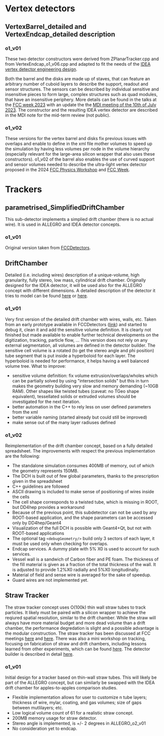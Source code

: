 # Vertex detectors

## VertexBarrel_detailed and VertexEndcap_detailed description

### o1_v01
These two detector constructors were derived from ZPlanarTracker.cpp and from VertexEndcap_o1_v06.cpp and adapted to fit the needs of the [IDEA vertex detector engineering design](https://indico.cern.ch/event/1202105/timetable/#242-mechanical-integration-of).

Both the barrel and the disks are made up of staves, that can feature an arbitrary number of cuboid layers to describe the support, readout and sensor structures. The sensors can be described by individual sensitive and insensitive pieces to form large, complex structures such as quad modules, that have an insensitive periphery.
More details can be found in the talks at the [FCC week 2023](https://indico.cern.ch/event/1202105/timetable/#356-idea-vertex-detector-in-ke) with an update the the [MDI meeting of the 10th of July 2023](https://indico.cern.ch/event/1292318/#5-vxd-implementation-in-full-s). The constructor and the resulting IDEA vertex detector are described in the MDI note for the mid-term review (not public).

### o1_v02
These versions for the vertex barrel and disks fix previous issues with overlaps and enable to define in the xml file mother volumes to speed up the simulation by having less volumes per node in the volume hierarchy (especially relevant for the large-area silicon wrapper that also uses these constructors).
o1_v02 of the barrel also enables the use of curved support and sensor volumes needed to describe the ultra-light vertex detector proposed in the 2024 [FCC Physics Workshop](https://indico.cern.ch/event/1307378/timetable/?view=standard#84-vertex-detector-and-silicon) and [FCC Week](https://indico.cern.ch/event/1298458/timetable/#15-optimization-of-si-tracking).

# Trackers

## parametrised_SimplifiedDriftChamber
This sub-detector implements a simplied drift chamber (there is no actual wire). It is used in ALLEGRO and IDEA detector concepts.

### o1_v01 
Original version taken from [FCCDetectors](https://github.com/HEP-FCC/FCCDetectors/blob/main/Detector/DetSensitive/src/SimpleDriftChamber.cpp). 

## DriftChamber
Detailed (i.e. including wires) description of a unique-volume, high granularity, fully stereo, low mass, cylindrical drift chamber. 
Originally designed for the IDEA detector, it will be used also for the ALLEGRO concept with different dimensions. 
A detailed description of the detector it tries to model can be found [here](https://indico.cern.ch/event/932973/contributions/4041314/attachments/2139657/3664808/primavera_FCCworkshop_2020.pdf) or [here](https://indico.cern.ch/event/1283129/contributions/5476695/attachments/2682660/4654170/DeFilippis_DCH_CC.pdf).

### o1_v01
Very first version of the detailed drift chamber with wires, walls, etc. Taken from an early prototype available in FCCDetectors ([link](https://github.com/HEP-FCC/FCCDetectors/blob/main/Detector/DetFCCeeIDEA/src/DriftChamber.cpp)) and started to debug it, clean it and add the sensitive volume definition.
It is clearly not finished but made available to enable further technical developments on the digitization, tracking, particle flow, ...
This version does not rely on any external segmentation, all volumes are defined in the detector builder.
The sensitive cell volume is a rotated (to get the stereo angle and phi position) tube segment that is put inside a hyperboloid for each layer.
The hyperboloid is needed for performance, it helps having a well balanced volume tree.
What to improve:
- sensitive volume definition: fix volume extrusion/overlaps/wholes which can be partially solved by using "intersection solids" but this in turn makes the geometry building very slow and memory demanding (~10GB RAM). Other shapes like twisted tubes (caveat: no TGeo shape equivalent), tessellated solids or extruded volumes should be investigated for the next iteration.
- better automation in the C++ to rely less on user defined parameters from the xml
- better variable naming (started already but could still be improved)
- make sense out of the many layer radiuses defined


### o1_v02
Reimplementation of the drift chamber concept, based on a fully detailed spreadsheet. The improvements with respect the previous implementation are the following:
- The standalone simulation consumes 400MB of memory, out of which the geometry represents 150MB.
- The DCH is built out of few global parameters, thanks to the prescription given in the spreadsheet
- C++ guidelines are followed
- ASCII drawing is included to make sense of positioning of wires inside the cells
- The cell shape corresponds to a twisted tube, which is missing in ROOT, but DD4hep provides a workaround
- Because of the previous point, this subdetector can not be used by any ROOT-based application, and the shape parameters can be accessed only by DD4hep/Geant4
- Visualization of the full DCH is possible with Geant4+Qt, but not with ROOT-based applications
- The optional tag `<debugGeometry/>` build only 3 sectors of each layer, it must be used only when checking for overlaps.
- Endcap services. A dummy plate with 5% X0 is used to account for such services.
- Vessel wall is a sandwich of Carbon fiber and PE foam. The thickness of the fill material is given as a fraction of the total thickness of the wall. It is adjusted to provide 1.2%X0 radially and 5%X0 longitudinally.
- Material of field and sense wire is averaged for the sake of speedup.
- Guard wires are not implemented yet.

## Straw Tracker

The straw tracker concept uses O(100k) thin wall straw tubes to track particles.
It likely must be paired with a silicon wrapper to achieve the reqiured spatial resolution, similar to the drift chamber.
While the straw will always have more material budget and more dead volume than a drift chamber, the performance degredation is slight and a possible advantage is the modular construction.
The straw tracker has been discussed at FCC meetings [here](https://indico.fnal.gov/event/67484/contributions/313363/attachments/187186/258081/straw_USFCC.pdf) and [here](https://indico.cern.ch/event/1516157/contributions/6444547/attachments/3063289/5418866/straw_TrackerWorkshop_BNL_05082025.pptx%20(2).pdf).
There was also a mini workshop on tracking, focusing on fabrication of straw and drift chambers, including lessons learned from other experiments, which can be found [here](https://indico.cern.ch/event/1408681/).  The detector builder is described in detail [here](https://indico.cern.ch/event/1551837/#71-straw-tube-tracker-implemen).

### o1_v01
Initial design for a tracker based on thin-wall straw tubes.  This will likely be part of the ALLEGRO concept, but can similarly be swapped with the IDEA drift chamber for apples-to-apples comparison studies.
 - Flexible implementation allows for user to customize n tube layers; thickness of wire, mylar, coating, and gas volumes; size of gaps between mutlilayers; etc.
 - Low logical volume count of 61 for a realistic straw concept.
 - 200MB memory usage for straw detector.
 - Stereo angle is implemented, is +/- 2 degrees in ALLEGRO_o2_v01
 - No consideration yet to endcap.
 
